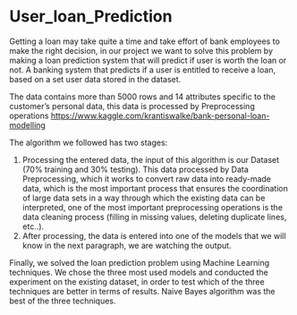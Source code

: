 # User_loan_Prediction
Getting a loan may take quite a time and take effort of bank employees to make the right decision, in our project we want to solve this problem by making a loan prediction system that will predict if user is worth the loan or not.
A banking system that predicts if a user is entitled to receive a loan, based on a set user data stored in the dataset.


 The data contains more than 5000 rows and 14 attributes specific to the customer’s personal data, this data is processed by Preprocessing operations https://www.kaggle.com/krantiswalke/bank-personal-loan-modelling


The algorithm we followed has two stages:
1.	Processing the entered data, the input of this algorithm is our Dataset (70% training and 30% testing). This data processed by Data Preprocessing, which it works to convert raw data into ready-made data, which is the most important process that ensures the coordination of large data sets in a way through which the existing data can be interpreted, one of the most important preprocessing operations is the data cleaning process (filling in missing values, deleting duplicate lines, etc..).
2.	After processing, the data is entered into one of the models that we will know in the next paragraph, we are watching the output.


Finally, we solved the loan prediction problem using Machine Learning techniques. We chose the three most used models and conducted the experiment on the existing dataset, in order to test which of the three techniques are better in terms of results. Naive Bayes algorithm was the best of the three techniques.
